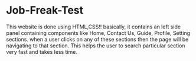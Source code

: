 # Job-Freak-Test
This website is done using HTML,CSS!! basically, it contains an left side panel containing components like Home, Contact Us, Guide, Profile, Setting sections. when a user clicks on any of these sections then the page will be navigating to that section. This helps the user to search particular section very fast and takes less time.  
